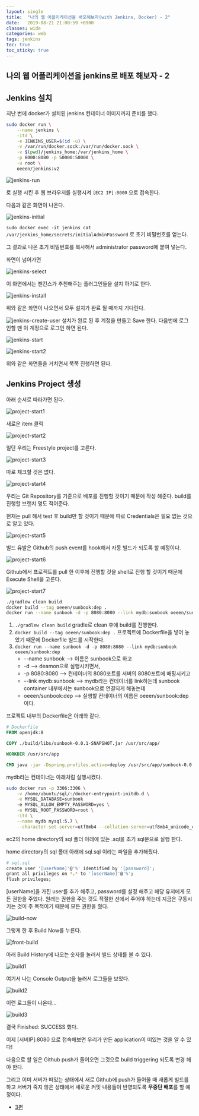 ```yaml
---
layout: single
title:  "나의 웹 어플리케이션을 배포해보자(with Jenkins, Docker) - 2"
date:   2019-08-21 21:00:59 +0900
classes: wide
categories: web
tags: jenkins
toc: true
toc_sticky: true
---
```


## 나의 웹 어플리케이션을 jenkins로 배포 해보자 - 2

## Jenkins 설치

지난 번에 docker가 설치된 jenkins 컨테이너 이미지까지 준비를 했다.

```bash
sudo docker run \
    --name jenkins \
    -itd \
    -e JENKINS_USER=$(id -u) \
    -v /var/run/docker.sock:/var/run/docker.sock \
    -v $(pwd)/jenkins_home:/var/jenkins_home \
    -p 8000:8080 -p 50000:50000 \
    -u root \
    oeeen/jenkins:v2
```

![jenkins-run](/assets/img/jenkins/jenkins_run.png)

로 실행 시킨 후 웹 브라우저를 실행시켜 `[EC2 IP]:8000` 으로 접속한다.

다음과 같은 화면이 나온다.

![jenkins-initial](/assets/img/jenkins/jenkins_initial.png)

`sudo docker exec -it jenkins cat /var/jenkins_home/secrets/initialAdminPassword`
로 초기 비밀번호를 얻는다.

그 결과로 나온 초기 비밀번호를 복사해서 administrator password에 붙여 넣는다.

화면이 넘어가면

![jenkins-select](/assets/img/jenkins/jenkins_select.png)

이 화면에서는 젠킨스가 추천해주는 플러그인들을 설치 하기로 한다.

![jenkins-install](/assets/img/jenkins/jenkins_installing.png)

위와 같은 화면이 나오면서 모두 설치가 완료 될 때까지 기다린다.

![jenkins-create-user](/assets/img/jenkins/jenkins_create_user.png)
설치가 완료 된 후 계정을 만들고 Save 한다. 다음번에 로그인할 땐 이 계정으로 로그인 하면 된다.

![jenkins-start](/assets/img/jenkins/jenkins_start.png)

![jenkins-start2](/assets/img/jenkins/jenkins_start2.png)

위와 같은 화면들을 거치면서 쭉쭉 진행하면 된다.

## Jenkins Project 생성

아래 순서로 따라가면 된다.

![project-start1](/assets/img/jenkins/jenkins_project1.png)

새로운 item 클릭

![project-start2](/assets/img/jenkins/jenkins_project2.png)

일단 우리는 Freestyle project를 고른다.

![project-start3](/assets/img/jenkins/jenkins_project3.png)

따로 체크할 것은 없다.

![project-start4](/assets/img/jenkins/jenkins_project4.png)

우리는 Git Repository를 기준으로 배포를 진행할 것이기 때문에 작성 해준다.
build를 진행할 브랜치 명도 적어준다.

현재는 pull 해서 test 후 build만 할 것이기 때문에 따로 Credentials은 필요 없는 것으로 알고 있다.

![project-start5](/assets/img/jenkins/jenkins_project5.png)

빌드 유발은 Github의 push event를 hook해서 자동 빌드가 되도록 할 예정이다.

![project-start6](/assets/img/jenkins/execute_shell.png)

Github에서 프로젝트를 pull 한 이후에 진행할 것을 shell로 진행 할 것이기 때문에 Execute Shell을 고른다.

![project-start7](/assets/img/jenkins/shell_contents.png)

```bash
./gradlew clean build
docker build --tag oeeen/sunbook:dep .
docker run --name sunbook -d -p 8080:8080 --link mydb:sunbook oeeen/sunbook:dep
```

1. `./gradlew clean build` gradle로 clean 후에 build를 진행한다.
2. `docker build --tag oeeen/sunbook:dep .` 프로젝트에 Dockerfile을 넣어 놓았기 때문에 Dockerfile 빌드를 시작한다.
3. `docker run --name sunbook -d -p 8080:8080 --link mydb:sunbook oeeen/sunbook:dep`
   - --name sunbook --> 이름은 sunbook으로 하고
   - -d --> deamon으로 실행시키면서,
   - -p 8080:8080 --> 컨테이너의 8080포트를 서버의 8080포트에 매핑시키고
   - --link mydb:sunbook --> mydb라는 컨테이너를 link하는데 sunbook container 내부에서는 sunbook으로 연결되게 해놓는데
   - oeeen/sunbook:dep --> 실행할 컨테이너의 이름은 oeeen/sunbook:dep이다.

프로젝트 내부의 Dockerfile은 아래와 같다.

```dockerfile
# Dockerfile
FROM openjdk:8

COPY ./build/libs/sunbook-0.0.1-SNAPSHOT.jar /usr/src/app/

WORKDIR /usr/src/app

CMD java -jar -Dspring.profiles.active=deploy /usr/src/app/sunbook-0.0.1-SNAPSHOT.jar
```

mydb라는 컨테이너는 아래처럼 실행시켰다.

```bash
sudo docker run -p 3306:3306 \
    -v /home/ubuntu/sql/:/docker-entrypoint-initdb.d \
    -e MYSQL_DATABASE=sunbook
    -e MYSQL_ALLOW_EMPTY_PASSWORD=yes \
    -e MYSQL_ROOT_PASSWORD=root \
    -itd \
    --name mydb mysql:5.7 \
    --character-set-server=utf8mb4 --collation-server=utf8mb4_unicode_ci
```

ec2의 home directory의 sql 폴더 아래에 있는 .sql을 초기 sql문으로 실행 한다.

home directory의 sql 폴더 아래에 sql.sql 이라는 파일을 추가해줬다.

```bash
# sql.sql
create user '[userName]'@'%' identified by '[password]';
grant all privileges on *.* to '[userName]'@'%';
flush privileges;
```

[userName]을 가진 user를 추가 해주고, password를 설정 해주고 해당 유저에게 모든 권한을 주었다. 원래는 권한을 주는 것도 적절한 선에서 주어야 하는데 지금은 구동시키는 것이 주 목적이기 때문에 모든 권한을 줬다.

![build-now](/assets/img/jenkins/build_now.png)

그렇게 한 후 Build Now를 누른다.

![front-build](/assets/img/jenkins/project_sunbook.png)

아래 Build History에 나오는 숫자를 눌러서 빌드 상태를 볼 수 있다.

![build1](/assets/img/jenkins/build1.png)

여기서 나는 Console Output을 눌러서 로그들을 보았다.

![build2](/assets/img/jenkins/build2.png)

이런 로그들이 나온다...

![build3](/assets/img/jenkins/build3.png)

결국 Finished: SUCCESS 했다.

이제 [서버IP]:8080 으로 접속해보면 우리가 만든 application이 떠있는 것을 알 수 있다!

다음으로 할 일은 Github push가 들어오면 그것으로 build triggering 되도록 변경 해야 한다.

그리고 이미 서버가 떠있는 상태에서 새로 Github에 push가 들어올 때 새롭게 빌드를 하고 서버가 죽지 않은 상태에서 새로운 커밋 내용들이 반영되도록 **무중단 배포**를 할 예정이다.

- [3편](https://smjeon.dev/web/deploy-with-jenkins-3/)

